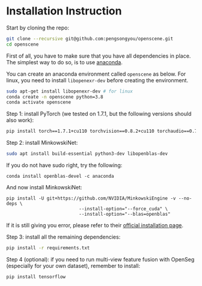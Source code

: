 # Installation Instruction

Start by cloning the repo:
```bash
git clone --recursive git@github.com:pengsongyou/openscene.git
cd openscene
```

First of all, you have to make sure that you have all dependencies in place.
The simplest way to do so, is to use [anaconda](https://www.anaconda.com/). 

You can create an anaconda environment called `openscene` as below. For linux, you need to install `libopenexr-dev` before creating the environment.

```bash
sudo apt-get install libopenexr-dev # for linux
conda create -n openscene python=3.8
conda activate openscene
```

Step 1: install PyTorch (we tested on 1.7.1, but the following versions should also work):

```bash
pip install torch==1.7.1+cu110 torchvision==0.8.2+cu110 torchaudio==0.7.2 -f https://download.pytorch.org/whl/torch_stable.html
```

Step 2: install MinkowskiNet:

```bash
sudo apt install build-essential python3-dev libopenblas-dev
```
If you do not have sudo right, try the following:
```
conda install openblas-devel -c anaconda
```
And now install MinkowskiNet:
```
pip install -U git+https://github.com/NVIDIA/MinkowskiEngine -v --no-deps \
                           --install-option="--force_cuda" \
                           --install-option="--blas=openblas"
```
If it is still giving you error, please refer to their [official installation page](https://github.com/NVIDIA/MinkowskiEngine#installation).


Step 3: install all the remaining dependencies:
```bash
pip install -r requirements.txt
```

Step 4 (optional): if you need to run multi-view feature fusion with OpenSeg (especially for your own dataset), remember to install:
```bash
pip install tensorflow
```

